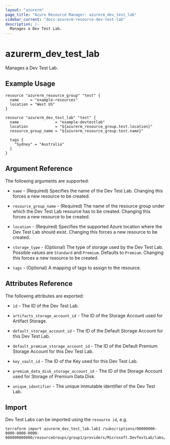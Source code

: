 ```yaml
---
layout: "azurerm"
page_title: "Azure Resource Manager: azurerm_dev_test_lab"
sidebar_current: "docs-azurerm-resource-dev-test-lab"
description: |-
  Manages a Dev Test Lab.
---
```


# azurerm_dev_test_lab

Manages a Dev Test Lab.

## Example Usage

```hcl
resource "azurerm_resource_group" "test" {
  name     = "example-resources"
  location = "West US"
}

resource "azurerm_dev_test_lab" "test" {
  name                = "example-devtestlab"
  location            = "${azurerm_resource_group.test.location}"
  resource_group_name = "${azurerm_resource_group.test.name}"

  tags {
    "Sydney" = "Australia"
  }
}
```

## Argument Reference

The following arguments are supported:

* `name` - (Required) Specifies the name of the Dev Test Lab. Changing this forces a new resource to be created.

* `resource_group_name` - (Required) The name of the resource group under which the Dev Test Lab resource has to be created. Changing this forces a new resource to be created.

* `location` - (Required) Specifies the supported Azure location where the Dev Test Lab should exist. Changing this forces a new resource to be created.

* `storage_type` - (Optional) The type of storage used by the Dev Test Lab. Possible values are `Standard` and `Premium`. Defaults to `Premium`. Changing this forces a new resource to be created.

* `tags` - (Optional) A mapping of tags to assign to the resource.

## Attributes Reference

The following attributes are exported:

* `id` - The ID of the Dev Test Lab.

* `artifacts_storage_account_id` - The ID of the Storage Account used for Artifact Storage.

* `default_storage_account_id` - The ID of the Default Storage Account for this Dev Test Lab.

* `default_premium_storage_account_id` - The ID of the Default Premium Storage Account for this Dev Test Lab.

* `key_vault_id` - The ID of the Key used for this Dev Test Lab.

* `premium_data_disk_storage_account_id` - The ID of the Storage Account used for Storage of Premium Data Disk.

* `unique_identifier` - The unique immutable identifier of the Dev Test Lab.

## Import

Dev Test Labs can be imported using the `resource id`, e.g.

```shell
terraform import azurerm_dev_test_lab.lab1 /subscriptions/00000000-0000-0000-0000-000000000000/resourceGroups/group1/providers/Microsoft.DevTestLab/labs/lab1
```
